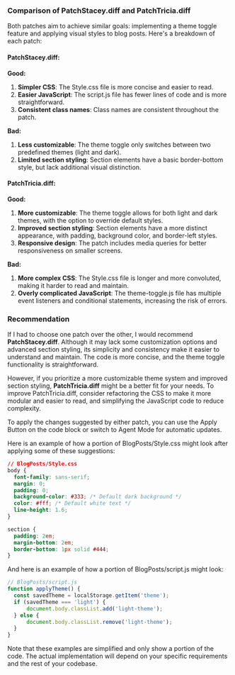 ### Comparison of PatchStacey.diff and PatchTricia.diff
Both patches aim to achieve similar goals: implementing a theme toggle feature and applying visual styles to blog posts. Here's a breakdown of each patch:

#### PatchStacey.diff:
**Good:**

1. **Simpler CSS**: The Style.css file is more concise and easier to read.
2. **Easier JavaScript**: The script.js file has fewer lines of code and is more straightforward.
3. **Consistent class names**: Class names are consistent throughout the patch.

**Bad:**

1. **Less customizable**: The theme toggle only switches between two predefined themes (light and dark).
2. **Limited section styling**: Section elements have a basic border-bottom style, but lack additional visual distinction.

#### PatchTricia.diff:
**Good:**

1. **More customizable**: The theme toggle allows for both light and dark themes, with the option to override default styles.
2. **Improved section styling**: Section elements have a more distinct appearance, with padding, background color, and border-left styles.
3. **Responsive design**: The patch includes media queries for better responsiveness on smaller screens.

**Bad:**

1. **More complex CSS**: The Style.css file is longer and more convoluted, making it harder to read and maintain.
2. **Overly complicated JavaScript**: The theme-toggle.js file has multiple event listeners and conditional statements, increasing the risk of errors.

### Recommendation
If I had to choose one patch over the other, I would recommend **PatchStacey.diff**. Although it may lack some customization options and advanced section styling, its simplicity and consistency make it easier to understand and maintain. The code is more concise, and the theme toggle functionality is straightforward.

However, if you prioritize a more customizable theme system and improved section styling, **PatchTricia.diff** might be a better fit for your needs. To improve PatchTricia.diff, consider refactoring the CSS to make it more modular and easier to read, and simplifying the JavaScript code to reduce complexity.

To apply the changes suggested by either patch, you can use the Apply Button on the code block or switch to Agent Mode for automatic updates. 

Here is an example of how a portion of BlogPosts/Style.css might look after applying some of these suggestions:
```css
// BlogPosts/Style.css
body {
  font-family: sans-serif;
  margin: 0;
  padding: 0;
  background-color: #333; /* Default dark background */
  color: #fff; /* Default white text */
  line-height: 1.6;
}

section {
  padding: 2em;
  margin-bottom: 2em;
  border-bottom: 1px solid #444;
}
```
And here is an example of how a portion of BlogPosts/script.js might look:
```javascript
// BlogPosts/script.js
function applyTheme() {
  const savedTheme = localStorage.getItem('theme');
  if (savedTheme === 'light') {
      document.body.classList.add('light-theme');
  } else {
      document.body.classList.remove('light-theme');
  }
}
```
Note that these examples are simplified and only show a portion of the code. The actual implementation will depend on your specific requirements and the rest of your codebase.